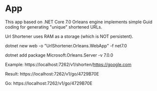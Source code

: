 # App

This app based on .NET Core 7.0 Orleans engine implements simple Guid coding for generating "unique" shortened URLs.

Url Shortener uses RAM as a storage (which is NOT persistent).

dotnet new web -o "UrlShortener.Orleans.WebApp" -f net7.0

dotnet add package Microsoft.Orleans.Server -v 7.0.0

Example:
https://localhost:7262/v1/shorten/https://google.com

Result:
https://localhost:7262/v1/go/4729B70E

Go:
https://localhost:7262/v1/go/4729B70E